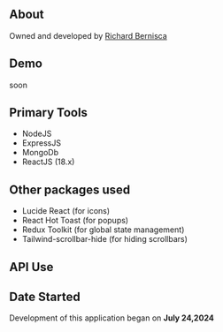 ## About

Owned and developed by [Richard Bernisca](https://richardbernisca.com/about)

## Demo

soon

## Primary Tools

- NodeJS
- ExpressJS
- MongoDb
- ReactJS (18.x)

## Other packages used

- Lucide React (for icons)
- React Hot Toast (for popups)
- Redux Toolkit (for global state management)
- Tailwind-scrollbar-hide (for hiding scrollbars)

## API Use

## Date Started

Development of this application began on **July 24,2024**

